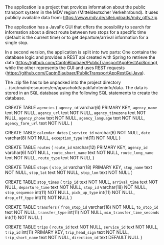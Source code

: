The application is a project that provides information about the public transport system in the MDV region (Mitteldeutscher Verkehrsbund).
It uses publicly available data from: https://www.mdv.de/site/uploads/mdv_gtfs.zip.

The application has a JavaFx GUI that offers the possibility to search for information about a direct route between two stops for a specific time (default is the current time) 
or to get departure/arrival information for a single stop.

In a second version, the application is split into two parts: One contains the database logic and provides a REST api created with Spring to retrieve the data (https://github.com/CaptnBlaubaer/PublicTransportAppRestApiSpring), while the other represents the GUI and uses REST requests (https://github.com/CaptnBlaubaer/PublicTransportAppRestGuiJava).

The .zip file has to be unpacked into the project directory .../src/main/resources/en/apaschold/apabfahrteninfo/data.
The data is stored in an SQL database using the following SQL statements to create the database.

CREATE TABLE `agencies` (
  `agency_id` varchar(6) PRIMARY KEY,
  `agency_name` text NOT NULL,
  `agency_url` text NOT NULL,
  `agency_timezone` text NOT NULL,
  `agency_phone` text NOT NULL,
  `agency_language` text NOT NULL,
  `agency_fare_url` text NOT NULL
)

CREATE TABLE `calendar_dates` (
  `service_id` varchar(6) NOT NULL,
  `date` varchar(8) NOT NULL,
  `exception_type` int(11) NOT NULL
)

CREATE TABLE `routes` (
  `route_id` varchar(12) PRIMARY KEY,
  `agency_id` varchar(6) NOT NULL,
  `route_short_name` text NOT NULL,
  `route_long_name` text NOT NULL,
  `route_type` text NOT NULL
)

CREATE TABLE `stops` (
  `stop_id` varchar(18) PRIMARY KEY,
  `stop_name` text NOT NULL,
  `stop_lat` text NOT NULL,
  `stop_lon` text NOT NULL
)

CREATE TABLE `stop_times` (
  `trip_id` text NOT NULL,
  `arrival_time` text NOT NULL,
  `departure_time` text NOT NULL,
  `stop_id` varchar(18) NOT NULL,
  `stop_sequence` int(11) NOT NULL,
  `pick_up_type` int(11) NOT NULL,
  `drop_off_type` int(11) NOT NULL
)

CREATE TABLE `transfers` (
  `from_stop_id` varchar(18) NOT NULL,
  `to_stop_id` text NOT NULL,
  `transfer_type` int(11) NOT NULL,
  `min_transfer_time_seconds` int(11) NOT NULL
)

CREATE TABLE `trips` (
  `route_id` text NOT NULL,
  `service_id` text NOT NULL,
  `trip_id` int(11) PRIMARY KEY,
  `trip_head_sign` text NOT NULL,
  `trip_short_name` text NOT NULL,
  `direction_id` text DEFAULT NULL
)
